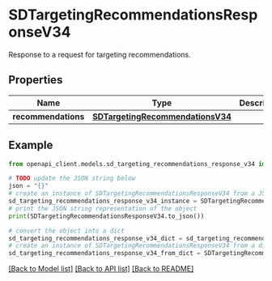 # SDTargetingRecommendationsResponseV34

Response to a request for targeting recommendations.

## Properties

Name | Type | Description | Notes
------------ | ------------- | ------------- | -------------
**recommendations** | [**SDTargetingRecommendationsV34**](SDTargetingRecommendationsV34.md) |  | [optional] 

## Example

```python
from openapi_client.models.sd_targeting_recommendations_response_v34 import SDTargetingRecommendationsResponseV34

# TODO update the JSON string below
json = "{}"
# create an instance of SDTargetingRecommendationsResponseV34 from a JSON string
sd_targeting_recommendations_response_v34_instance = SDTargetingRecommendationsResponseV34.from_json(json)
# print the JSON string representation of the object
print(SDTargetingRecommendationsResponseV34.to_json())

# convert the object into a dict
sd_targeting_recommendations_response_v34_dict = sd_targeting_recommendations_response_v34_instance.to_dict()
# create an instance of SDTargetingRecommendationsResponseV34 from a dict
sd_targeting_recommendations_response_v34_from_dict = SDTargetingRecommendationsResponseV34.from_dict(sd_targeting_recommendations_response_v34_dict)
```
[[Back to Model list]](../README.md#documentation-for-models) [[Back to API list]](../README.md#documentation-for-api-endpoints) [[Back to README]](../README.md)


